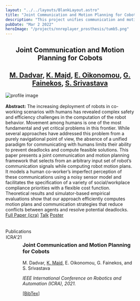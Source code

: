 ```yaml
---
layout: "../../layouts/BlankLayout.astro"
title: "Joint Communication and Motion Planning for Cobots"
description: "This project unifies communication and motion planning to enrich human-robot interaction, to prevent potential deadlocks and freezing situations, and to maintain the planning efficiency in terms of raveled distances."
pubDate: "Mar 2 2022"
heroImage: "/projects/nnreplayer_prosthesis/tumb5.png"
---
```

<style>
    * {
      box-sizing: border-box;
    }

    /* Create two unequal columns that floats next to each other */
    .column {
      float: left;
      padding: 1px;
    }

    .left {
      width: 13%;
    }

    .right {
      width: 87%;
    }

    /* Clear floats after the columns */
    .row:after {
      content: "";
      display: table;
      clear: both;
    }
</style>
<div class="mb-5">
    <h2 style="text-align:center " id="center" class="text-4xl w-full font-bold ">Joint Communication and Motion Planning for Cobots</h2>
  </div>
<div class="mb-5">
    <h2 style="text-align:center" id="center" class="font-light text-2xl w-full font-bold "><a
        href="https://www.mdadvar.net/home"
        >M. Dadvar</a
      >, <a
        href="https://k1majd.github.io"
        >K. Majd</a
      >, <a 
        href="https://www.linkedin.com/in/elena-oikonomou/"
        >E. Oikonomou</a
      >, <a
        href="https://fainekos.net"
        >G. Fainekos</a
      >, <a
        href="http://siddharthsrivastava.net"
        >S.
        Srivastava</a
      ></h2>
  </div>
<div>
    <img
        src="/projects/nnreplayer_prosthesis/tumb4.pdf"
        alt="profile image"
    />
</div>
<br />
<div>
<div class="mb-10 text-justify">
    <b> Abstract:</b> 
     The increasing deployment of robots in co-working scenarios with humans has revealed complex safety and efficiency challenges in the computation of the robot behavior. Movement among humans is one of the most fundamental and yet critical problems in this frontier. While several approaches have addressed this problem from a purely navigational point of view, the absence of a unified paradigm for communicating with humans limits their ability to prevent deadlocks and compute feasible solutions. This paper presents a joint communication and motion planning framework that selects from an arbitrary input set of robot’s communication signals while computing robot motion plans. It models a human co-worker’s imperfect perception of these communications using a noisy sensor model and facilitates the specification of a variety of social/workplace compliance priorities with a flexible cost function. Theoretical results and simulator-based empirical evaluations show that our approach efficiently computes motion plans and communication strategies that reduce conflicts between agents and resolve potential deadlocks. 
  </div>
<div class=" col-xs-12 col-sm-2 ">
<div class="center">
    <div id="col_inner_id-638fba18b86c0" class="fw-col-inner" data-paddings="0px 0px 0px 0px">
		<a href="https://arxiv.org/pdf/2109.14004.pdf" target="_blank" id="button_35873d1d8b5611a5c514ec3437e68163" class="btn btn-primary" data-mtop="0" data-mbottom="0">Full Paper (icra)</a>
    <a href="https://www.youtube.com/watch?v=rFjrwiD0pSE&t=4s" target="_blank" id="button_c260602177e94629b947d73881f0eb0a" class="btn btn-primary" data-mtop="0" data-mbottom="0">Talk</a>
    <a href="/posters/poster_ICRA2022.png" target="_blank" id="button_c260602177e94629b947d73881f0eb0a" class="btn btn-primary" data-mtop="0" data-mbottom="0">Poster</a>
    </div>
</div>
</div>
<br />
<br />
</div>
  <div class="mb-5">
    <div class="text-3xl w-full font-bold">Publications</div>
  </div>
  <div class="row">
    <div class="column left">
      <span class="badge">ICRA'21</span>
    </div>
    <div class="column right">
      <h3 class="font-semibold mb-0.2 text-justify">
        Joint Communication and Motion Planning for Cobots
      </h3>
      <p class="font-light text-sm">
        M. Dadvar, <ins>K. Majd</ins>, E. Oikonomou, G. Fainekos, and S.
        Srivastava
      </p>
      <i class="font-light text-sm">
        IEEE International Conference on Robotics and Automation (ICRA), 2021.
      </i>
      <p class="my-2 text-justify"></p>
      <a href="/bib/icra22.txt">[BibTex]</a>
    </div>
  </div>
